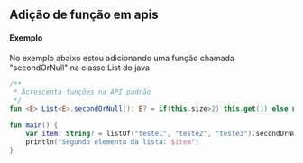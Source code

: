 
## Adição de função em apis


#### Exemplo

No exemplo abaixo estou adicionando uma função chamada "secondOrNull" na classe List do java

```kotlin
/**
 * Acrescenta funções na API padrão
 */
fun <E> List<E>.secondOrNull(): E? = if(this.size>2) this.get(1) else null

fun main() {
    var item: String? = listOf("teste1", "teste2", "teste3").secondOrNull()
    println("Segundo elemento da lista: $item")
}
```
